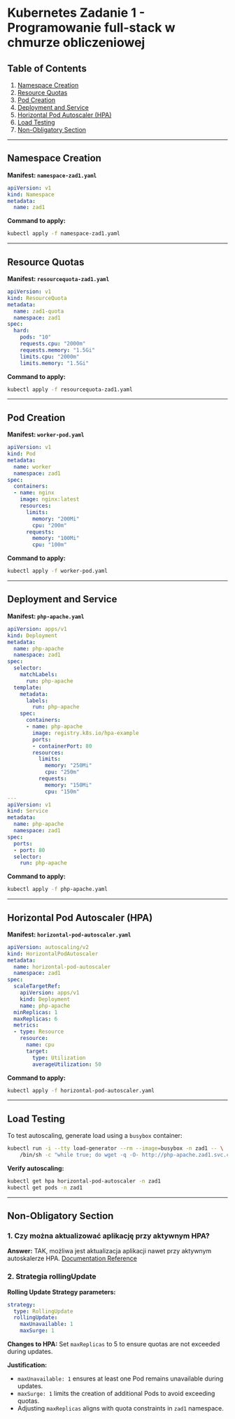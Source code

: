 # Kubernetes Zadanie 1 - Programowanie full-stack w chmurze obliczeniowej

## Table of Contents
1. [Namespace Creation](#namespace-creation)
2. [Resource Quotas](#resource-quotas)
3. [Pod Creation](#pod-creation)
4. [Deployment and Service](#deployment-and-service)
5. [Horizontal Pod Autoscaler (HPA)](#horizontal-pod-autoscaler-hpa)
6. [Load Testing](#load-testing)
7. [Non-Obligatory Section](#non-obligatory-section)

---

## Namespace Creation

**Manifest: `namespace-zad1.yaml`**
```yaml
apiVersion: v1
kind: Namespace
metadata:
  name: zad1
```
**Command to apply:**
```bash
kubectl apply -f namespace-zad1.yaml
```

---

## Resource Quotas

**Manifest: `resourcequota-zad1.yaml`**
```yaml
apiVersion: v1
kind: ResourceQuota
metadata:
  name: zad1-quota
  namespace: zad1
spec:
  hard:
    pods: "10"
    requests.cpu: "2000m"
    requests.memory: "1.5Gi"
    limits.cpu: "2000m"
    limits.memory: "1.5Gi"
```
**Command to apply:**
```bash
kubectl apply -f resourcequota-zad1.yaml
```

---

## Pod Creation

**Manifest: `worker-pod.yaml`**
```yaml
apiVersion: v1
kind: Pod
metadata:
  name: worker
  namespace: zad1
spec:
  containers:
  - name: nginx
    image: nginx:latest
    resources:
      limits:
        memory: "200Mi"
        cpu: "200m"
      requests:
        memory: "100Mi"
        cpu: "100m"
```
**Command to apply:**
```bash
kubectl apply -f worker-pod.yaml
```

---

## Deployment and Service

**Manifest: `php-apache.yaml`**
```yaml
apiVersion: apps/v1
kind: Deployment
metadata:
  name: php-apache
  namespace: zad1
spec:
  selector:
    matchLabels:
      run: php-apache
  template:
    metadata:
      labels:
        run: php-apache
    spec:
      containers:
      - name: php-apache
        image: registry.k8s.io/hpa-example
        ports:
        - containerPort: 80
        resources:
          limits:
            memory: "250Mi"
            cpu: "250m"
          requests:
            memory: "150Mi"
            cpu: "150m"
---
apiVersion: v1
kind: Service
metadata:
  name: php-apache
  namespace: zad1
spec:
  ports:
  - port: 80
  selector:
    run: php-apache
```
**Command to apply:**
```bash
kubectl apply -f php-apache.yaml
```

---

## Horizontal Pod Autoscaler (HPA)

**Manifest: `horizontal-pod-autoscaler.yaml`**
```yaml
apiVersion: autoscaling/v2
kind: HorizontalPodAutoscaler
metadata:
  name: horizontal-pod-autoscaler
  namespace: zad1
spec:
  scaleTargetRef:
    apiVersion: apps/v1
    kind: Deployment
    name: php-apache
  minReplicas: 1
  maxReplicas: 6
  metrics:
  - type: Resource
    resource:
      name: cpu
      target:
        type: Utilization
        averageUtilization: 50
```
**Command to apply:**
```bash
kubectl apply -f horizontal-pod-autoscaler.yaml
```

---

## Load Testing

To test autoscaling, generate load using a `busybox` container:
```bash
kubectl run -i --tty load-generator --rm --image=busybox -n zad1 -- \
    /bin/sh -c "while true; do wget -q -O- http://php-apache.zad1.svc.cluster.local; done"
```
**Verify autoscaling:**
```bash
kubectl get hpa horizontal-pod-autoscaler -n zad1
kubectl get pods -n zad1
```



---

## Non-Obligatory Section

### 1. Czy można aktualizować aplikację przy aktywnym HPA?
**Answer:** TAK, możliwa jest aktualizacja aplikacji nawet przy aktywnym autoskalerze HPA.
[Documentation Reference](https://kubernetes.io/docs/tasks/run-application/horizontal-pod-autoscale/)

### 2. Strategia rollingUpdate
**Rolling Update Strategy parameters:**
```yaml
strategy:
  type: RollingUpdate
  rollingUpdate:
    maxUnavailable: 1
    maxSurge: 1
```
**Changes to HPA:**
Set `maxReplicas` to 5 to ensure quotas are not exceeded during updates.

**Justification:**
- `maxUnavailable: 1` ensures at least one Pod remains unavailable during updates.
- `maxSurge: 1` limits the creation of additional Pods to avoid exceeding quotas.
- Adjusting `maxReplicas` aligns with quota constraints in `zad1` namespace.
